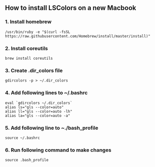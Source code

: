 
## How to install LSColors on a new Macbook

### 1. Install homebrew
```
/usr/bin/ruby -e "$(curl -fsSL https://raw.githubusercontent.com/Homebrew/install/master/install)"
```

### 2. Install coreutils
```
brew install coreutils
```

### 3. Create .dir_colors file
```
gdircolors -p > ~/.dir_colors
```

### 4. Add following lines to ~/.bashrc

```
eval `gdircolors ~/.dir_colors`
alias ls="gls --color=auto"
alias ll="gls --color=auto -lh"
alias la="gls --color=auto -a"
```

### 5. Add following line to ~./bash_profile
```
source ~/.bashrc
```

### 6. Run following command to make changes
```
source .bash_profile
```

